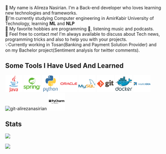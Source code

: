 

</a>

👋 My name is Alireza Nasirian. I'm a Back-end developer who loves learning new technologies and frameworks.
<br>
📑I'm currently studying Computer engineering in AmirKabir University of Technology, learning **ML** and **NLP**
<br>
🧩 My favorite hobbies are programming 🤡, listening music and podcasts.
<br>
🎈 Feel free to contact me! I'm always available to discuss about Tech news, programming tricks and also to help you with your projects.
<br>
💡Currently working in Tosan(Banking and Payment Solution Provider) and on my Bachelor project(Sentiment analysis for twitter comments).
<br>
<h2>Some Tools I Have Used And Learned</h2>
<p align="left">
    <img src="https://github.com/devicons/devicon/blob/v2.15.1/icons/java/java-original-wordmark.svg"  width="55" height="55" alt="java-alireza-nasirian"/>
    <img src="https://github.com/devicons/devicon/blob/v2.15.1/icons/spring/spring-original-wordmark.svg" width="55" height="55" alt="spring-alireza-nasirian"/>
    <img src="https://github.com/devicons/devicon/blob/v2.15.1/icons/python/python-original-wordmark.svg" width="55" height="55" alt="python-alireza-nasirian"/>
    <img src="https://github.com/devicons/devicon/blob/v2.15.1/icons/oracle/oracle-original.svg" width="55" height="55" alt="oracle-alirezanasirian"/>
    <img src="https://github.com/devicons/devicon/blob/v2.15.1/icons/mysql/mysql-original-wordmark.svg" width="55" height="55" alt="mySql-alireza-nasirian"/>
    <img src="https://github.com/devicons/devicon/blob/v2.15.1/icons/git/git-original-wordmark.svg" width="55" height="55" alt="git-alireza-nasirian"/>
    <img src="https://github.com/devicons/devicon/blob/v2.15.1/icons/docker/docker-original-wordmark.svg" width="55" height="55" alt="docker-alireza-nasirian"/>
    <img src="https://github.com/devicons/devicon/blob/v2.15.1/icons/intellij/intellij-original-wordmark.svg" width="55" height="55" alt="intellij-alireza-nasirian"/>
    <img src="https://github.com/atenadadkhah/atenadadkhah/assets/91287064/46ebbddc-eb10-4f90-92be-871980d4be3d" width="55" height="55" alt="git-alirezanasirian"/>
    <img src="https://github.com/devicons/devicon/blob/v2.15.1/icons/pycharm/pycharm-original-wordmark.svg" width="55" height="55" alt="pyCharm-alireza-nasirian"/>
</p>
<h2>Stats</h2>
<p>
    <img src="https://github-readme-stats.vercel.app/api?username=alireza-nasirian&theme=transparent">
</p>
<p>
    <img src="https://github-readme-stats.vercel.app/api/top-langs/?username=alireza-nasirian&layout=compact&theme=transparent">
</p>
